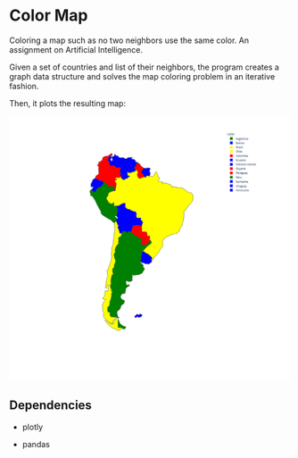 # Color Map

Coloring a map such as no two neighbors use the same color. An assignment on Artificial Intelligence.

Given a set of countries and list of their neighbors, the program creates a graph data structure and solves the map coloring problem in an iterative fashion.

Then, it plots the resulting map:

![image-20210708154130285](README-res/image-20210708154130285.png)

## Dependencies

* plotly

* pandas

